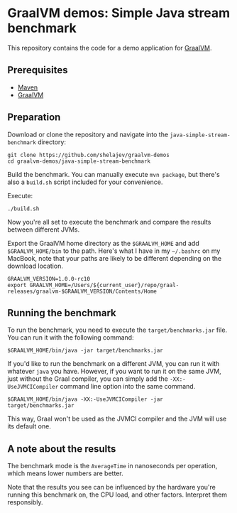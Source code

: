 # GraalVM demos: Simple Java stream benchmark

This repository contains the code for a demo application for [GraalVM](graalvm.org).

## Prerequisites
* [Maven](https://maven.apache.org/)
* [GraalVM](http://graalvm.org)

## Preparation

Download or clone the repository and navigate into the `java-simple-stream-benchmark` directory:

```
git clone https://github.com/shelajev/graalvm-demos
cd graalvm-demos/java-simple-stream-benchmark
```

Build the benchmark. You can manually execute `mvn package`, but there's also a `build.sh` script included for your convenience.

Execute:
```
./build.sh
```

Now you're all set to execute the benchmark and compare the results between different JVMs.

Export the GraalVM home directory as the `$GRAALVM_HOME` and add `$GRAALVM_HOME/bin` to the path. Here's what I have in my `~/.bashrc` on my MacBook, note that your paths are likely to be different depending on the download location.

```
GRAALVM_VERSION=1.0.0-rc10
export GRAALVM_HOME=/Users/${current_user}/repo/graal-releases/graalvm-$GRAALVM_VERSION/Contents/Home
```

## Running the benchmark

To run the benchmark, you need to execute the `target/benchmarks.jar` file. You can run it with the following command:

```
$GRAALVM_HOME/bin/java -jar target/benchmarks.jar
```
If you'd like to run the benchmark on a different JVM, you can run it with whatever `java` you have. However, if you want to run it on the same JVM, just without the Graal compiler, you can simply add the `-XX:-UseJVMCICompiler` command line option into the same command.

```
$GRAALVM_HOME/bin/java -XX:-UseJVMCICompiler -jar target/benchmarks.jar
```

This way, Graal won't be used as the JVMCI compiler and the JVM will use its default one.

## A note about the results

The benchmark mode is the `AverageTime` in nanoseconds per operation, which means lower numbers are better.

Note that the results you see can be influenced by the hardware you're running this benchmark on, the CPU load, and other factors. Interpret them responsibly.
